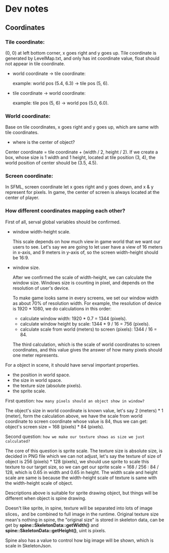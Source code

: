 # Dev notes

## Coordinates

### Tile coordinate:

(0, 0) at left bottom corner, x goes right and y goes up. Tile coordinate is generated by LevelMap.txt, 
and only has int coordinate value, float should not appear in tile coordinate.

- world coordinate -> tile coordinate:

    example: world pos (5.4, 6.3) -> tile pos (5, 6).


- tile coordinate -> world coordinate:

    example: tile pos (5, 6) -> world pos (5.0, 6.0).

### World coordinate:

Base on tile coordinates, x goes right and y goes up, which are same with tile coordinates.

- where is the center of object?
  
Center coordinate = tile coordinate + (width / 2, height / 2). 
If we create a box, whose size is 1 width and 1 height, located at tile position (3, 4), 
the world position of center should be (3.5, 4.5).

### Screen coordinate:

In SFML, screen coordinate let x goes right and y goes down, and x & y represent for pixels.
In game, the center of screen is always located at the center of player.


### How different coordinates mapping each other?

First of all, serval global variables should be confirmed.

- window width-height scale.

    This scale depends on how much view in game world that we want our users to see. Let's say we are going to let user have a view of 16 meters in x-axis, and 9 meters in y-axis of, so the screen width-height should be 16:9.

- window size.

    After we confirmed the scale of width-height, we can calculate the window size. Windows size is counting in pixel, and depends on the resolution of user's device.
    
    To make game looks same in every screens, we set our window width as about 70% of resolution width. For example, the resolution of device is 1920 * 1080, we do calculations in this order:

    - calculate window width: 1920 * 0.7 = 1344 (pixels).
    - calculate window height by scale: 1344 * 9 / 16 = 756 (pixels).
    - calculate scale from world (meters) to screen (pixels): 1344 / 16 = 84.

    The third calculation, which is the scale of world coordinates to screen coordinates, and this value gives the answer of how many pixels should one meter represents.

For a object in scene, it should have serval important properties.

- the position in world space.
- the size in world space.
- the texture size (absolute pixels).
- the sprite scale.

First question: `how many pixels should an object show in window?`

The object's size in world coordinate is known value, let's say 2 (meters) * 1 (meter), form the calculation above, we have the scale from world coordinate to screen coordinate whose value is 84, thus we can get: object's screen size = 168 (pixels) * 84 (pixels).

Second question: `how we make our texture shows as size we just calculated?`

The core of this question is sprite scale. The texture size is absolute size, is decided in PNG file which we can not adjust, let's say the texture of size of object is 256 (pixels) * 128 (pixels), we should use sprite to scale this texture to our target size, so we can get our sprite scale = 168 / 256 : 84 / 128, which is 0.65 in width and 0.65 in height. The width scale and height scale are same is because the width-height scale of texture is same with the width-height scale of object.

Descriptions above is suitable for sprite drawing object, but things will be different when object is spine drawing.

Doesn't like sprite, in spine, texture will be separated into lots of image slices，and be combined to full image in the runtime.
Original texture size mean's nothing in spine, the "original size" is stored in skeleton data, can be get by **spine::SkeletonData::getWidth()** and **spine::SkeletonData::getHeight()**, uint is pixels.

Spine also has a value to control how big image will be shown, which is scale in SkeletonJson.


